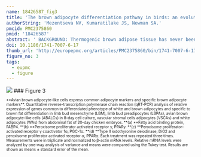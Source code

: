 ```yaml
---
name: 18426587_fig3
title: 'The brown adipocyte differentiation pathway in birds: an evolutionary road not taken.'
authorString: 'Mezentseva NV, Kumaratilake JS, Newman SA.'
pmcid: PMC2375860
pmid: '18426587'
abstract: ' BACKGROUND: Thermogenic brown adipose tissue has never been described in birds or other non-mammalian vertebrates. Brown adipocytes in mammals are distinguished from the more common white fat adipocytes by having numerous small lipid droplets rather than a single large one, elevated numbers of mitochondria, and mitochondrial expression of the nuclear gene UCP1, the uncoupler of oxidative phosphorylation responsible for non-shivering thermogenesis. RESULTS: We have identified in vitro inductive conditions in which mesenchymal cells isolated from the embryonic chicken limb bud differentiate into avian brown adipocyte-like cells (ABALCs) with the morphological and many of the biochemical properties of terminally differentiated brown adipocytes. Avian, and as we show here, lizard species lack the gene for UCP1, although it is present in amphibian and fish species. While ABALCs are therefore not functional brown adipocytes, they are generated by a developmental pathway virtually identical to brown fat differentiation in mammals: both the common adipogenic transcription factor peroxisome proliferator-activated receptor-gamma (PPARgamma), and a coactivator of that factor specific to brown fat differentiation in mammals, PGC1alpha, are elevated in expression, as are mitochondrial volume and DNA. Furthermore, ABALCs induction resulted in strong transcription from a transfected mouse UCP1 promoter. CONCLUSION: These findings strongly suggest that the brown fat differentiation pathway evolved in a common ancestor of birds and mammals and its thermogenicity was lost in the avian lineage, with the degradation of UCP1, after it separated from the mammalian lineage. Since this event occurred no later than the saurian ancestor of birds and lizards, an implication of this is that dinosaurs had neither UCP1 nor canonically thermogenic brown fat.'
doi: 10.1186/1741-7007-6-17
thumb_url: 'http://europepmc.org/articles/PMC2375860/bin/1741-7007-6-17-3.gif'
figure_no: 3
tags:
  - eupmc
  - figure
---
```

<img src='http://europepmc.org/articles/PMC2375860/bin/1741-7007-6-17-3.jpg' style='max-height: 300px'>
### Figure 3
<p style='font-size: 10px;'>**Avian brown adipocyte-like cells express common adipocyte markers and specific brown adipocyte markers**. Quantitative reverse-transcription polymerase chain reaction (qRT-PCR) analysis of relative expression of genes common to differentiated phenotype of white and brown adipocytes and specific to brown fat differentiation in limb bud mesenchyme (LBM), limb bud preadipocytes (LBPAs), avian brown adipocyte-like cells (ABALCs) in 8-day cell culture, vascular stromal cells adipocytes (VSCAs) and white adipocytes (WAs) from abdominal fat of 20-day chicken embryos. **(a) **Fatty acid binding protein, FABP4. **(b) **Peroxisome proliferator activated receptor γ, PPARγ. **(c) **Peroxisome proliferator-activated receptor γ coactivator 1α, PGC-1α. **(d) **Type II iodothyronine deiodinase, DiO2 and peroxisome proliferator activated receptor α, PPARα. Each treatment was repeated three times. Measurements were in triplicate and normalized to β-actin mRNA levels. Relative mRNA levels were analyzed by one-way analysis of variance and means were compared using the Tukey test. Results are shown as means ± standard error of the mean.</p>